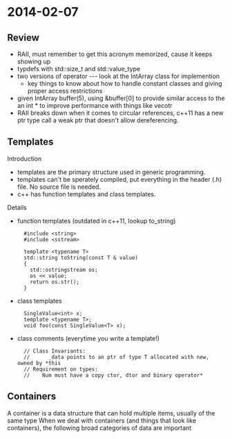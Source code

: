 2014-02-07
==========

Review
------

* RAII, must remember to get this acronym memorized, cause it keeps showing up
* typdefs with std::size_t and std::value_type
* two versions of operator []() --- look at the IntArray class for implemention
  * key things to know about how to handle constant classes and giving proper access restrictions
* given IntArray buffer(5), using &buffer[0] to provide similar access to the an int * to improve performance with things like vecotr
* RAII breaks down when it comes to circular references, c++11 has a new ptr type call a weak ptr that doesn't allow dereferencing.


Templates
---------

Introduction

* templates are the primary structure used in generic programming.
* templates can't be sperately compiled, put everything in the header (.h) file.  No source file is needed.
* c++ has function templates and class templates.

Details

* function templates (outdated in c++11, lookup to_string)

        #include <string>
        #include <sstream>
          
        template <typename T>
        std::string toString(const T & value)
        {
          std::ostringstream os;
          os << value;
          return os.str();
        } 
        
* class templates

        SingleValue<int> x;
        template <typename T>;
        void foo(const SingleValue<T> x);
    
* class comments (everytime you write a template!)

        // Class Invariants:
        // 		_data points to an ptr of type T allocated with new, owned by *this
        // Requirement on types:
        //    Num must have a copy ctor, dtor and binary operator*


Containers
----------

A container is a data structure that can hold multiple items, usually of the same type
When we deal with containers (and things that look like containers), the following broad categories of data are important
